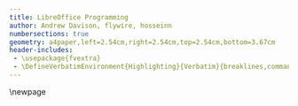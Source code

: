 ```yaml
---
title: LibreOffice Programming
author: Andrew Davison, flywire, hosseinn
numbersections: true
geometry: a4paper,left=2.54cm,right=2.54cm,top=2.54cm,bottom=3.67cm
header-includes:
 - \usepackage{fvextra}
 - \DefineVerbatimEnvironment{Highlighting}{Verbatim}{breaklines,commandchars=\\\{\}}
---
```

\newpage
